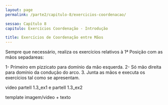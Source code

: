 ```yaml
---
layout: page
permalink: /parte2/capitulo-8/exercicios-coordenacao/

sessao: Capítulo 8
capitulo: Exercícios Coordenação - Introdução

title: Exercícios de Coordenação entre Mãos
---
```


Sempre que necessário, realiza os exercícios relativos à 1ª Posição com as mãos sepadareas:

1- Primeiro em pizzicato para domínio da mão esquerda.
2- Só mão direita para domínio da condução do arco.
3. Junta as mãos e executa os exercícios tal como se apresentam.

video parteII 1.3_ex1 e parteII 1.3_ex2

template imagem/video + texto
